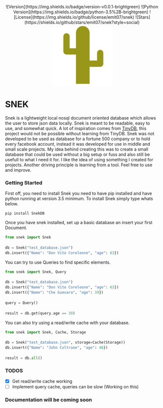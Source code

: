 <div align="center">
	![Version](https://img.shields.io/badge/version-v0.0.1-brightgreen)
	![Python Version](https://img.shields.io/badge/python-3.5%2B-brightgreen)
	![License](https://img.shields.io/github/license/emit07/snek)
	![Stars](https://shields.io/github/stars/emit07/snek?style=social)
</div>


<div align="center">
	<img width="200" height="200" src="https://raw.githubusercontent.com/Emit07/snek/master/logo/snek.png">
</div>	

<p align="center">
	<h1>SNEK</h1>
</p>

Snek is a lightweight local nosql document oriented database which allows the user to store json data locally. Snek is meant to be readable, easy to use, and somewhat quick. A lot of inspiration comes from [TinyDB](https://github.com/msiemens/tinydb), this project would not be possible without learning from TinyDB. Snek was not developed to be used as database for a fortune 500 company or to hold every facebook account, instead it was developed for use in middle and small scale projects. My idea behind creating this was to create a small database that could be used without a big setup or fuss and also still be usefull to what I need it for. I like the idea of using something I created for projects. Another driving principle is learning from a tool. Feel free to use and improve.

### Getting Started

First off, you need to install Snek you need to have pip installed and have python running at version 3.5 minimum. To install Snek simply type whats below.

```
pip install SnekDB
```

Once you have snek installed, set up a basic database an insert your first Document.

```python
from snek import Snek

db = Snek("test_database.json")
db.insert({"Name": "Don Vito Coreleone", "age": 63})
```

You can try to use Queries to find specific elements.

```python
from snek import Snek, Query

db = Snek("test_database.json")
db.insert({"Name": "Don Vito Coreleone", "age": 63})
db.insert({"Name": "Che Guevara", "age": 39})

query = Query()

result = db.get(query.age == 39)
```

You can also try using a read/write cache with your database. 

```python
from snek import Snek, Cache, Storage

db = Snek("test_database.json", storage=Cache(Storage))
db.insert({"Name": "John Coltrane", "age": 46})

result = db.all()
```

### TODOS

* [x] Get read/write cache working
* [ ] Implement query cache, queries can be slow (Working on this)

### Documentation will be coming soon